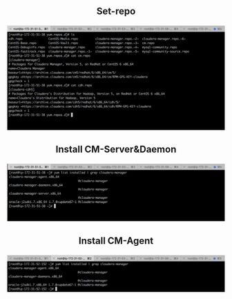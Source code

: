 ## <center>Set-repo</p>
<center> <img src=Set_repo.png> </center>

## <center>Install CM-Server&Daemon</p>
<center> <img src=Install_CM.png> </center>

## <center>Install CM-Agent</p>
<center> <img src=Inatall_CM-agent.png> </center>
